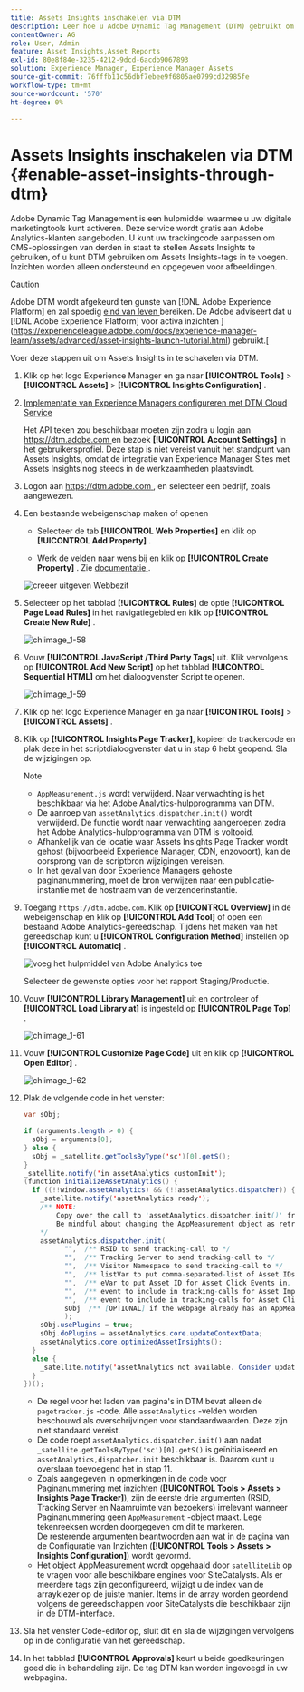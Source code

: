 ```yaml
---
title: Assets Insights inschakelen via DTM
description: Leer hoe u Adobe Dynamic Tag Management (DTM) gebruikt om Assets Insights in te schakelen.
contentOwner: AG
role: User, Admin
feature: Asset Insights,Asset Reports
exl-id: 80e8f84e-3235-4212-9dcd-6acdb9067893
solution: Experience Manager, Experience Manager Assets
source-git-commit: 76fffb11c56dbf7ebee9f6805ae0799cd32985fe
workflow-type: tm+mt
source-wordcount: '570'
ht-degree: 0%

---
```


# Assets Insights inschakelen via DTM {#enable-asset-insights-through-dtm}

Adobe Dynamic Tag Management is een hulpmiddel waarmee u uw digitale marketingtools kunt activeren. Deze service wordt gratis aan Adobe Analytics-klanten aangeboden. U kunt uw trackingcode aanpassen om CMS-oplossingen van derden in staat te stellen Assets Insights te gebruiken, of u kunt DTM gebruiken om Assets Insights-tags in te voegen. Inzichten worden alleen ondersteund en opgegeven voor afbeeldingen.

>[!CAUTION]
>
>Adobe DTM wordt afgekeurd ten gunste van [!DNL Adobe Experience Platform] en zal spoedig [ eind van leven ](https://medium.com/launch-by-adobe/dtm-plans-for-a-sunset-3c6aab003a6f) bereiken. De Adobe adviseert dat u  [!DNL Adobe Experience Platform]  voor activa inzichten ](https://experienceleague.adobe.com/docs/experience-manager-learn/assets/advanced/asset-insights-launch-tutorial.html) gebruikt.[

Voer deze stappen uit om Assets Insights in te schakelen via DTM.

1. Klik op het logo Experience Manager en ga naar **[!UICONTROL Tools]** > **[!UICONTROL Assets]** > **[!UICONTROL Insights Configuration]** .
1. [Implementatie van Experience Managers configureren met DTM Cloud Service](/help/sites-administering/dtm.md)

   Het API teken zou beschikbaar moeten zijn zodra u login aan [ https://dtm.adobe.com ](https://dtm.adobe.com/) en bezoek **[!UICONTROL Account Settings]** in het gebruikersprofiel. Deze stap is niet vereist vanuit het standpunt van Assets Insights, omdat de integratie van Experience Manager Sites met Assets Insights nog steeds in de werkzaamheden plaatsvindt.

1. Logon aan [ https://dtm.adobe.com ](https://dtm.adobe.com/), en selecteer een bedrijf, zoals aangewezen.
1. Een bestaande webeigenschap maken of openen

   * Selecteer de tab **[!UICONTROL Web Properties]** en klik op **[!UICONTROL Add Property]** .

   * Werk de velden naar wens bij en klik op **[!UICONTROL Create Property]** . Zie [ documentatie ](https://experienceleague.adobe.com/docs/experience-manager-learn/getting-started-wknd-tutorial-develop/overview.html).

   ![ creeer uitgeven Webbezit ](assets/Create-edit-web-property.png)

1. Selecteer op het tabblad **[!UICONTROL Rules]** de optie **[!UICONTROL Page Load Rules]** in het navigatiegebied en klik op **[!UICONTROL Create New Rule]** .

   ![ chlimage_1-58 ](assets/chlimage_1-194.png)

1. Vouw **[!UICONTROL JavaScript /Third Party Tags]** uit. Klik vervolgens op **[!UICONTROL Add New Script]** op het tabblad **[!UICONTROL Sequential HTML]** om het dialoogvenster Script te openen.

   ![ chlimage_1-59 ](assets/chlimage_1-195.png)

1. Klik op het logo Experience Manager en ga naar **[!UICONTROL Tools]** > **[!UICONTROL Assets]** .
1. Klik op **[!UICONTROL Insights Page Tracker]**, kopieer de trackercode en plak deze in het scriptdialoogvenster dat u in stap 6 hebt geopend. Sla de wijzigingen op.

   >[!NOTE]
   >
   >* `AppMeasurement.js` wordt verwijderd. Naar verwachting is het beschikbaar via het Adobe Analytics-hulpprogramma van DTM.
   >* De aanroep van `assetAnalytics.dispatcher.init()` wordt verwijderd. De functie wordt naar verwachting aangeroepen zodra het Adobe Analytics-hulpprogramma van DTM is voltooid.
   >* Afhankelijk van de locatie waar Assets Insights Page Tracker wordt gehost (bijvoorbeeld Experience Manager, CDN, enzovoort), kan de oorsprong van de scriptbron wijzigingen vereisen.
   >* In het geval van door Experience Managers gehoste paginanummering, moet de bron verwijzen naar een publicatie-instantie met de hostnaam van de verzenderinstantie.

1. Toegang `https://dtm.adobe.com`. Klik op **[!UICONTROL Overview]** in de webeigenschap en klik op **[!UICONTROL Add Tool]** of open een bestaand Adobe Analytics-gereedschap. Tijdens het maken van het gereedschap kunt u **[!UICONTROL Configuration Method]** instellen op **[!UICONTROL Automatic]** .

   ![ voeg het hulpmiddel van Adobe Analytics toe ](assets/Add-Adobe-Analytics-Tool.png)

   Selecteer de gewenste opties voor het rapport Staging/Productie.

1. Vouw **[!UICONTROL Library Management]** uit en controleer of **[!UICONTROL Load Library at]** is ingesteld op **[!UICONTROL Page Top]** .

   ![ chlimage_1-61 ](assets/chlimage_1-197.png)

1. Vouw **[!UICONTROL Customize Page Code]** uit en klik op **[!UICONTROL Open Editor]** .

   ![ chlimage_1-62 ](assets/chlimage_1-198.png)

1. Plak de volgende code in het venster:

   ```Java
   var sObj;
   
   if (arguments.length > 0) {
     sObj = arguments[0];
   } else {
     sObj = _satellite.getToolsByType('sc')[0].getS();
   }
   _satellite.notify('in assetAnalytics customInit');
   (function initializeAssetAnalytics() {
     if ((!!window.assetAnalytics) && (!!assetAnalytics.dispatcher)) {
       _satellite.notify('assetAnalytics ready');
       /** NOTE:
           Copy over the call to 'assetAnalytics.dispatcher.init()' from Assets Pagetracker
           Be mindful about changing the AppMeasurement object as retrieved above.
       */
       assetAnalytics.dispatcher.init(
             "",  /** RSID to send tracking-call to */
             "",  /** Tracking Server to send tracking-call to */
             "",  /** Visitor Namespace to send tracking-call to */
             "",  /** listVar to put comma-separated-list of Asset IDs for Asset Impression Events in tracking-call, for example, 'listVar1' */
             "",  /** eVar to put Asset ID for Asset Click Events in, for example, 'eVar3' */
             "",  /** event to include in tracking-calls for Asset Impression Events, for example, 'event8' */
             "",  /** event to include in tracking-calls for Asset Click Events, for example, 'event7' */
             sObj  /** [OPTIONAL] if the webpage already has an AppMeasurement object, include the object here. If unspecified, Pagetracker Core shall create its own AppMeasurement object */
             );
       sObj.usePlugins = true;
       sObj.doPlugins = assetAnalytics.core.updateContextData;
       assetAnalytics.core.optimizedAssetInsights();
     }
     else {
       _satellite.notify('assetAnalytics not available. Consider updating the Custom Page Code', 4);
     }
   })();
   ```

   * De regel voor het laden van pagina&#39;s in DTM bevat alleen de `pagetracker.js` -code. Alle `assetAnalytics` -velden worden beschouwd als overschrijvingen voor standaardwaarden. Deze zijn niet standaard vereist.
   * De code roept `assetAnalytics.dispatcher.init()` aan nadat `_satellite.getToolsByType('sc')[0].getS()` is geïnitialiseerd en `assetAnalytics,dispatcher.init` beschikbaar is. Daarom kunt u overslaan toevoegend het in stap 11.
   * Zoals aangegeven in opmerkingen in de code voor Paginanummering met inzichten (**[!UICONTROL Tools > Assets > Insights Page Tracker]**), zijn de eerste drie argumenten (RSID, Tracking Server en Naamruimte van bezoekers) irrelevant wanneer Paginanummering geen `AppMeasurement` -object maakt. Lege tekenreeksen worden doorgegeven om dit te markeren.\
     De resterende argumenten beantwoorden aan wat in de pagina van de Configuratie van Inzichten (**[!UICONTROL Tools > Assets > Insights Configuration]**) wordt gevormd.
   * Het object AppMeasurement wordt opgehaald door `satelliteLib` op te vragen voor alle beschikbare engines voor SiteCatalysts. Als er meerdere tags zijn geconfigureerd, wijzigt u de index van de arraykiezer op de juiste manier. Items in de array worden geordend volgens de gereedschappen voor SiteCatalysts die beschikbaar zijn in de DTM-interface.

1. Sla het venster Code-editor op, sluit dit en sla de wijzigingen vervolgens op in de configuratie van het gereedschap.
1. In het tabblad **[!UICONTROL Approvals]** keurt u beide goedkeuringen goed die in behandeling zijn. De tag DTM kan worden ingevoegd in uw webpagina.
